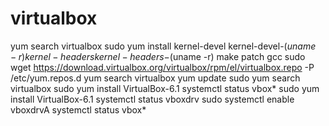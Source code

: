 # virtualbox

yum search virtualbox
sudo yum install kernel-devel kernel-devel-$(uname -r) kernel-headers kernel-headers-$(uname -r) make patch gcc
sudo wget https://download.virtualbox.org/virtualbox/rpm/el/virtualbox.repo -P /etc/yum.repos.d
yum search virtualbox
yum update
sudo yum search virtualbox
sudo yum install VirtualBox-6.1
systemctl status vbox*
sudo yum install VirtualBox-6.1
systemctl status vboxdrv
sudo systemctl enable vboxdrvA
systemctl status vbox*
